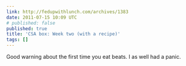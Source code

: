 ```yaml
---
link: http://fedupwithlunch.com/archives/1383
date: 2011-07-15 10:09 UTC
# published: false
published: true
title: 'CSA box: Week two (with a recipe)'
tags: []
---
```


Good warning about the first time you eat beats. I as well had a panic.
